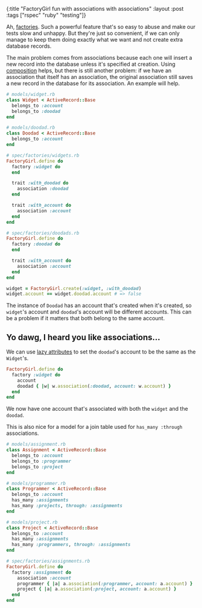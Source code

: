 {:title "FactoryGirl fun with associations with associations"
:layout :post
:tags ["rspec" "ruby" "testing"]}

Ah, [factories][1]. Such a powerful feature that's so easy to abuse and make our tests slow and
unhappy. But they're just so convenient, if we can only manage to keep them doing exactly what we
want and not create extra database records.

The main problem comes from associations because each one will insert a new record into the
database unless it's specified at creation. Using [composition][2] helps, but there is still another
problem: if we have an association that itself has an association, the original association still
saves a new record in the database for its association. An example will help.

```ruby
# models/widget.rb
class Widget < ActiveRecord::Base
  belongs_to :account
  belongs_to :doodad
end

# models/doodad.rb
class Doodad < ActiveRecord::Base
  belongs_to :account
end

# spec/factories/widgets.rb
FactoryGirl.define do
  factory :widget do
  end

  trait :with_doodad do
    association :doodad
  end

  trait :with_account do
    association :account
  end
end

# spec/factories/doodads.rb
FactoryGirl.define do
  factory :doodad do
  end

  trait :with_account do
    association :account
  end
end

widget = FactoryGirl.create(:widget, :with_doodad)
widget.account == widget.doodad.account # => false
```

The instance of `Doodad` has an account that's created when it's created, so `widget`'s account and `doodad`'s account will be different accounts. This can be a problem if it matters that both belong to the same account.

## Yo dawg, I heard you like associations...

We can use [lazy attributes][3] to set the `doodad`'s account to be the same as the `Widget`'s.

```ruby
FactoryGirl.define do
  factory :widget do
    account
    doodad { |w| w.association(:doodad, account: w.account) }
  end
end
```

We now have one account that's associated with both the `widget` and the `doodad`.

This is also nice for a model for a join table used for `has_many :through` associations.

```ruby
# models/assignment.rb
class Assignment < ActiveRecord::Base
  belongs_to :account
  belongs_to :programmer
  belongs_to :project
end

# models/programmer.rb
class Programmer < ActiveRecord::Base
  belongs_to :account
  has_many :assignments
  has_many :projects, through: :assignments
end

# models/project.rb
class Project < ActiveRecord::Base
  belongs_to :account
  has_many :assignments
  has_many :programmers, through: :assignments
end

# spec/factories/assignments.rb
FactoryGirl.define do
  factory :assignment do
    association :account
    programmer { |a| a.association(:programmer, account: a.account) }
    project { |a| a.association(:project, account: a.account) }
  end
end
```

[1]: https://github.com/thoughtbot/factory_girl/blob/master/GETTING_STARTED.md
[2]: https://blog.pivotal.io/pivotal-labs/labs/how-to-use-factorygirl-effectively
[3]: https://github.com/thoughtbot/factory_girl/blob/master/GETTING_STARTED.md#lazy-attributes
